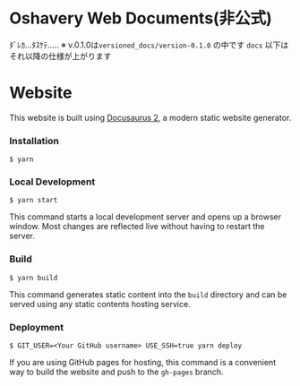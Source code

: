 # Oshavery Web Documents(非公式)
ﾀﾞﾚｶ...ﾀｽｹﾃ.....
※ v.0.1.0は`versioned_docs/version-0.1.0` の中です
`docs` 以下はそれ以降の仕様が上がります
# Website

This website is built using [Docusaurus 2](https://docusaurus.io/), a modern static website generator.

### Installation

```
$ yarn
```

### Local Development

```
$ yarn start
```

This command starts a local development server and opens up a browser window. Most changes are reflected live without having to restart the server.

### Build

```
$ yarn build
```

This command generates static content into the `build` directory and can be served using any static contents hosting service.

### Deployment

```
$ GIT_USER=<Your GitHub username> USE_SSH=true yarn deploy
```

If you are using GitHub pages for hosting, this command is a convenient way to build the website and push to the `gh-pages` branch.
